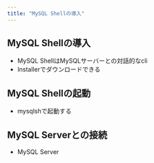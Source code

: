 ```yaml
---
title: "MySQL Shellの導入"
---
```


## MySQL Shellの導入

- MySQL ShellはMySQLサーバーとの対話的なcli
- Installerでダウンロードできる

## MySQL Shellの起動

- mysqlshで起動する

## MySQL Serverとの接続

- MySQL Server 